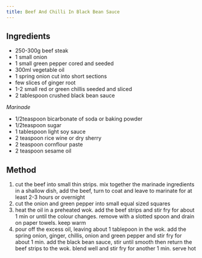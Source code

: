 ```yaml
---
title: Beef And Chilli In Black Bean Sauce
---
```


## Ingredients

-   250-300g beef steak
-   1 small onion
-   1 small green pepper cored and seeded
-   300ml vegetable oil
-   1 spring onion cut into short sections
-   few slices of ginger root
-   1-2 small red or green chillis seeded and sliced
-   2 tablespoon crushed black bean sauce

*Marinade*

-   1/2teaspoon bicarbonate of soda or baking powder
-   1/2teaspoon sugar
-   1 tablespoon light soy sauce
-   2 teaspoon rice wine or dry sherry
-   2 teaspoon cornflour paste
-   2 teaspoon sesame oil

## Method

1.  cut the beef into small thin strips. mix together the marinade ingredients in a shallow dish, add the beef, turn to coat and leave to marinate for at least 2-3 hours or overnight
2.  cut the onion and green pepper into small equal sized squares
3.  heat the oil in a preheated wok. add the beef strips and stir fry for about 1 min or until the colour changes. remove with a slotted spoon and drain on paper towels. keep warm
4.  pour off the excess oil, leaving about 1 tablepoon in the wok. add the spring onion, ginger, chillis, onion and green pepper and stir fry for about 1 min. add the black bean sauce, stir until smooth then return the beef strips to the wok. blend well and stir fry for another 1 min. serve hot
